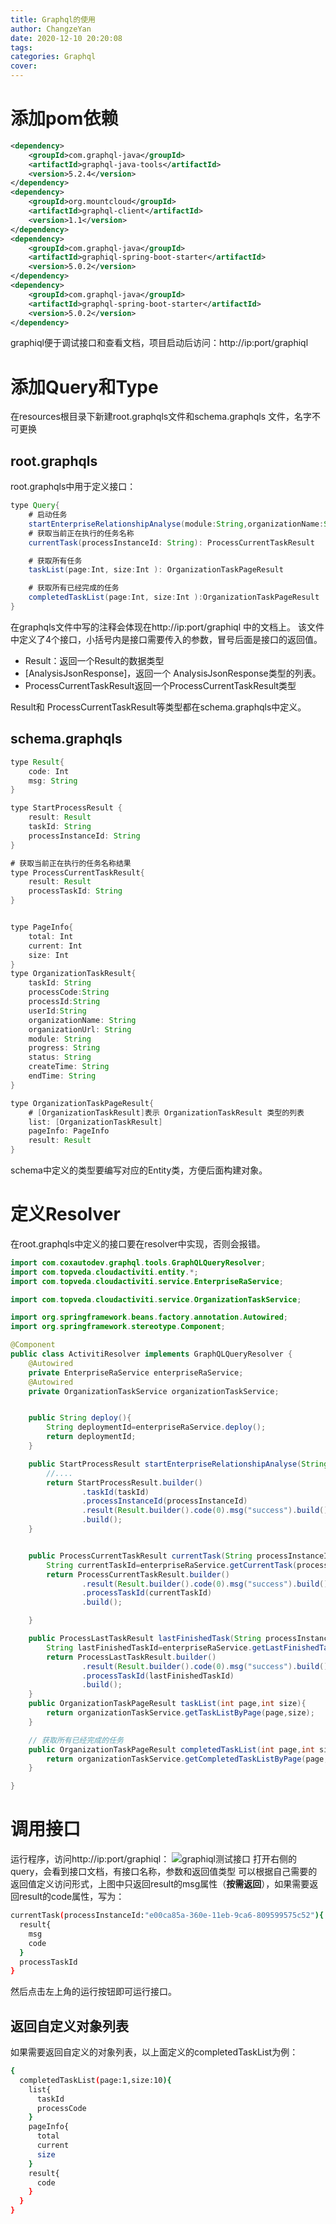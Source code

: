 ```yaml
---
title: Graphql的使用
author: ChangzeYan
date: 2020-12-10 20:20:08
tags:
categories: Graphql
cover:
---
```


# 添加pom依赖
```xml
<dependency>
	<groupId>com.graphql-java</groupId>
	<artifactId>graphql-java-tools</artifactId>
	<version>5.2.4</version>
</dependency>
<dependency>
	<groupId>org.mountcloud</groupId>
	<artifactId>graphql-client</artifactId>
	<version>1.1</version>
</dependency>
<dependency>
	<groupId>com.graphql-java</groupId>
	<artifactId>graphiql-spring-boot-starter</artifactId>
	<version>5.0.2</version>
</dependency>
<dependency>
	<groupId>com.graphql-java</groupId>
	<artifactId>graphql-spring-boot-starter</artifactId>
	<version>5.0.2</version>
</dependency>
```
graphiql便于调试接口和查看文档，项目启动后访问：http://ip:port/graphiql

# 添加Query和Type
在resources根目录下新建root.graphqls文件和schema.graphqls 文件，名字不可更换
## root.graphqls
root.graphqls中用于定义接口：
```java
type Query{
    # 启动任务
    startEnterpriseRelationshipAnalyse(module:String,organizationName:String,organizationUrl:String,userId:String): StartProcessResult
    # 获取当前正在执行的任务名称
    currentTask(processInstanceId: String): ProcessCurrentTaskResult

    # 获取所有任务
    taskList(page:Int, size:Int ): OrganizationTaskPageResult

    # 获取所有已经完成的任务
    completedTaskList(page:Int, size:Int ):OrganizationTaskPageResult
}
```
在graphqls文件中写的注释会体现在http://ip:port/graphiql 中的文档上。
该文件中定义了4个接口，小括号内是接口需要传入的参数，冒号后面是接口的返回值。
- Result：返回一个Result的数据类型
-  \[AnalysisJsonResponse\]，返回一个 AnalysisJsonResponse类型的列表。
- ProcessCurrentTaskResult返回一个ProcessCurrentTaskResult类型

Result和 ProcessCurrentTaskResult等类型都在schema.graphqls中定义。

## schema.graphqls
```java
type Result{
    code: Int
    msg: String
}

type StartProcessResult {
    result: Result
    taskId: String
    processInstanceId: String
}

# 获取当前正在执行的任务名称结果
type ProcessCurrentTaskResult{
    result: Result
    processTaskId: String
}


type PageInfo{
    total: Int
    current: Int
    size: Int
}
type OrganizationTaskResult{
    taskId: String
    processCode:String
    processId:String
    userId:String
    organizationName: String
    organizationUrl: String
    module: String
    progress: String
    status: String
    createTime: String
    endTime: String
}

type OrganizationTaskPageResult{
    # [OrganizationTaskResult]表示 OrganizationTaskResult 类型的列表
    list: [OrganizationTaskResult]
    pageInfo: PageInfo
    result: Result
}
```
schema中定义的类型要编写对应的Entity类，方便后面构建对象。
# 定义Resolver
在root.graphqls中定义的接口要在resolver中实现，否则会报错。
```java
import com.coxautodev.graphql.tools.GraphQLQueryResolver;
import com.topveda.cloudactiviti.entity.*;
import com.topveda.cloudactiviti.service.EnterpriseRaService;

import com.topveda.cloudactiviti.service.OrganizationTaskService;

import org.springframework.beans.factory.annotation.Autowired;
import org.springframework.stereotype.Component;

@Component
public class ActivitiResolver implements GraphQLQueryResolver {
    @Autowired
    private EnterpriseRaService enterpriseRaService;
    @Autowired
    private OrganizationTaskService organizationTaskService;


    public String deploy(){
        String deploymentId=enterpriseRaService.deploy();
        return deploymentId;
    }

    public StartProcessResult startEnterpriseRelationshipAnalyse(String module, String organizationName, String organizationUrl, String userId){
        //....
        return StartProcessResult.builder()
                .taskId(taskId)
                .processInstanceId(processInstanceId)
                .result(Result.builder().code(0).msg("success").build())
                .build();
    }


    public ProcessCurrentTaskResult currentTask(String processInstanceId){
        String currentTaskId=enterpriseRaService.getCurrentTask(processInstanceId);
        return ProcessCurrentTaskResult.builder()
                .result(Result.builder().code(0).msg("success").build())
                .processTaskId(currentTaskId)
                .build();

    }

    public ProcessLastTaskResult lastFinishedTask(String processInstanceId){
        String lastFinishedTaskId=enterpriseRaService.getLastFinishedTask(processInstanceId);
        return ProcessLastTaskResult.builder()
                .result(Result.builder().code(0).msg("success").build())
                .processTaskId(lastFinishedTaskId)
                .build();
    }
    public OrganizationTaskPageResult taskList(int page,int size){
        return organizationTaskService.getTaskListByPage(page,size);
    }

    // 获取所有已经完成的任务
    public OrganizationTaskPageResult completedTaskList(int page,int size){
        return organizationTaskService.getCompletedTaskListByPage(page,size);
    }

}
```

# 调用接口
运行程序，访问http://ip:port/graphiql：
![graphiql测试接口](https://github.com/ChangzeYan/ChangzeYan.github.io/raw/hexo/source/pic/graphiql.png)
打开右侧的query，会看到接口文档，有接口名称，参数和返回值类型
可以根据自己需要的返回值定义访问形式，上图中只返回result的msg属性（**按需返回**），如果需要返回result的code属性，写为：
```bash
currentTask(processInstanceId:"e00ca85a-360e-11eb-9ca6-809599575c52"){
  result{
    msg
    code
  }
  processTaskId
}
```
然后点击左上角的运行按钮即可运行接口。

## 返回自定义对象列表
如果需要返回自定义的对象列表，以上面定义的completedTaskList为例：
```bash
{
  completedTaskList(page:1,size:10){
    list{
      taskId
      processCode
    }
    pageInfo{
      total
      current
      size
    }
    result{
      code
    }
  }
}
```
